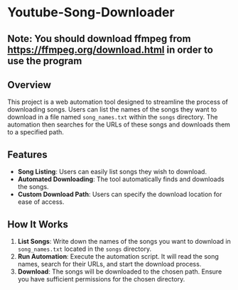 # Youtube-Song-Downloader
## Note: You should download ffmpeg from https://ffmpeg.org/download.html in order to use the program
## Overview
This project is a web automation tool designed to streamline the process of downloading songs. Users can list the names of the songs they want to download in a file named `song_names.txt` within the `songs` directory. The automation then searches for the URLs of these songs and downloads them to a specified path.

## Features
- **Song Listing**: Users can easily list songs they wish to download.
- **Automated Downloading**: The tool automatically finds and downloads the songs.
- **Custom Download Path**: Users can specify the download location for ease of access.

## How It Works
1. **List Songs**: Write down the names of the songs you want to download in `song_names.txt` located in the `songs` directory.
2. **Run Automation**: Execute the automation script. It will read the song names, search for their URLs, and start the download process.
3. **Download**: The songs will be downloaded to the chosen path. Ensure you have sufficient permissions for the chosen directory.
